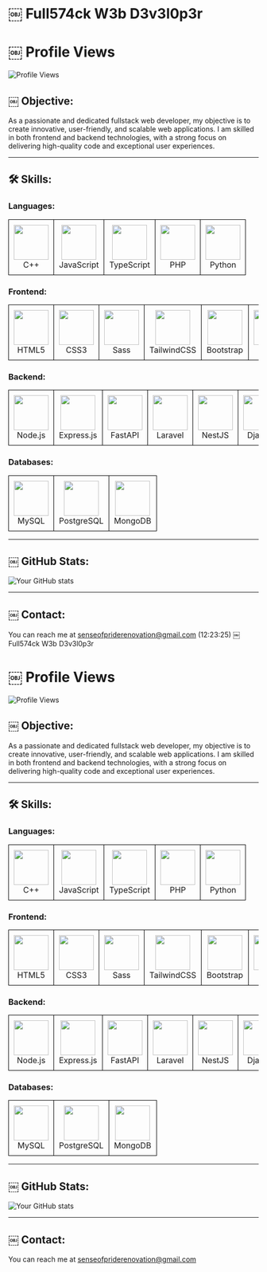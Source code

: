 # ￼ Full574ck W3b D3v3l0p3r
# ￼ Profile Views

![Profile Views](https://komarev.com/ghpvc/?username=David&color=blue)

## ￼ Objective:
As a passionate and dedicated fullstack web developer, my objective is to create innovative, user-friendly, and scalable web applications. I am skilled in both frontend and backend technologies, with a strong focus on delivering high-quality code and exceptional user experiences.

---

## 🛠️ Skills:

### Languages:
<table>
    <tr>
        <td align="center" style="border: 1px solid black; padding: 10px;">
            <img src="https://camo.githubusercontent.com/de09bba464602abc95ce76dd3b5ec1e16fe96c1d7ef69bdc31e177006a40f2e1/68747470733a2f2f74656368737461636b2d67656e657261746f722e76657263656c2e6170702f6370702d69636f6e2e737667&quot; alt="C++" height="70" width="70"/><br/>C++
        </td>
        <td align="center" style="border: 1px solid black; padding: 10px;">
            <img src="https://camo.githubusercontent.com/9f44b299b7e1173e15c41a2bb04863ca5e78c81ab947283d3b6f6475871b8f60/68747470733a2f2f74656368737461636b2d67656e657261746f722e76657263656c2e6170702f6a732d69636f6e2e737667&quot; alt="JavaScript" height="70" width="70"/><br/>JavaScript
        </td>
        <td align="center" style="border: 1px solid black; padding: 10px;">
            <img src="https://camo.githubusercontent.com/dd2c84af43a6c56860d910c605d51d058a28213431a42e422dcb6a62ab53d14a/68747470733a2f2f74656368737461636b2d67656e657261746f722e76657263656c2e6170702f74732d69636f6e2e737667&quot; alt="TypeScript" height="70" width="70"/><br/>TypeScript
        </td>
        <td align="center" style="border: 1px solid black; padding: 10px;">
            <img src="https://skillicons.dev/icons?i=php&quot; alt="PHP" height="70" width="70"/><br/>PHP
        </td>
        <td align="center" style="border: 1px solid black; padding: 10px;">
            <img src="https://camo.githubusercontent.com/740b035ed7f2f9a189b337373e57b98f8c3d61d2fbbb7d7872a6563646a20abc/68747470733a2f2f74656368737461636b2d67656e657261746f722e76657263656c2e6170702f707974686f6e2d69636f6e2e737667&quot; alt="Python" height="70" width="70"/><br/>Python
        </td>
    </tr>
</table>

### Frontend:
<table>
    <tr>
        <td align="center" style="border: 1px solid black; padding: 10px;">
            <img src="https://skillicons.dev/icons?i=html&quot; alt="HTML5" height="70" width="70"/><br/>HTML5
        </td>
        <td align="center" style="border: 1px solid black; padding: 10px;">
            <img src="https://skillicons.dev/icons?i=css&quot; alt="CSS3" height="70" width="70"/><br/>CSS3
        </td>
        <td align="center" style="border: 1px solid black; padding: 10px;">
            <img src="https://skillicons.dev/icons?i=sass&quot; alt="Sass" height="70" width="70"/><br/>Sass
        </td>
        <td align="center" style="border: 1px solid black; padding: 10px;">
            <img src="https://skillicons.dev/icons?i=tailwind&quot; alt="TailwindCSS" height="70" width="70"/><br/>TailwindCSS
        </td>
        <td align="center" style="border: 1px solid black; padding: 10px;">
            <img src="https://skillicons.dev/icons?i=bootstrap&quot; alt="Bootstrap" height="70" width="70"/><br/>Bootstrap
        </td>
        <td align="center" style="border: 1px solid black; padding: 10px;">
            <img src="https://camo.githubusercontent.com/0fcf9befefc83e207ed36bdeb3ac4f6c99132571ddb0f44e7a6ac872b0723352/68747470733a2f2f74656368737461636b2d67656e657261746f722e76657263656c2e6170702f72656163742d69636f6e2e737667&quot; alt="React" height="70" width="70"/><br/>React
        </td>
        <td align="center" style="border: 1px solid black; padding: 10px;">
            <img src="https://skillicons.dev/icons?i=next&quot; alt="Next.js" height="70" width="70"/><br/>Next.js
        </td>
        <td align="center" style="border: 1px solid black; padding: 10px;">
            <img src="https://skillicons.dev/icons?i=vue&quot; alt="Vue.js" height="70" width="70"/><br/>Vue.js
        </td>
    </tr>
</table>

### Backend:
<table>
    <tr>
        <td align="center" style="border: 1px solid black; padding: 10px;">
            <img src="https://skillicons.dev/icons?i=nodejs&quot; alt="Node.js" height="70" width="70"/><br/>Node.js
        </td>
        <td align="center" style="border: 1px solid black; padding: 10px;">
            <img src="https://skillicons.dev/icons?i=express&quot; alt="Express.js" height="70" width="70"/><br/>Express.js
        </td>
        <td align="center" style="border: 1px solid black; padding: 10px;">
            <img src="https://skillicons.dev/icons?i=fastapi&quot; alt="FastAPI" height="70" width="70"/><br/>FastAPI
        </td>
        <td align="center" style="border: 1px solid black; padding: 10px;">
            <img src="https://skillicons.dev/icons?i=laravel&quot; alt="Laravel" height="70" width="70"/><br/>Laravel
        </td>
        <td align="center" style="border: 1px solid black; padding: 10px;">
            <img src="https://skillicons.dev/icons?i=nest&quot; alt="NestJS" height="70" width="70"/><br/>NestJS
        </td>
        <td align="center" style="border: 1px solid black; padding: 10px;">
            <img src="https://camo.githubusercontent.com/e65f8a131aec32c8038012cbd89c65dbce110c66227bef4bf0b0e23ffe0f3ad8/68747470733a2f2f74656368737461636b2d67656e657261746f722e76657263656c2e6170702f646a616e676f2d69636f6e2e737667&quot; alt="Django" height="70" width="70"/><br/>Django
        </td>
        <td align="center" style="border: 1px solid black; padding: 10px;">
            <img src="https://skillicons.dev/icons?i=flask&quot; alt="Flask" height="70" width="70"/><br/>Flask
        </td>
    </tr>
</table>

### Databases:
<table>
    <tr>
        <td align="center" style="border: 1px solid black; padding: 10px;">
            <img src="https://camo.githubusercontent.com/3ed284d0ecd9fcccabf0711e2cad6bbec412e417bcfb1da25502a1ed9adbaf78/68747470733a2f2f74656368737461636b2d67656e657261746f722e76657263656c2e6170702f6d7973716c2d69636f6e2e737667&quot; alt="MySQL" height="70" width="70"/><br/>MySQL
        </td>
        <td align="center" style="border: 1px solid black; padding: 10px;">
            <img src="https://skillicons.dev/icons?i=postgresql&quot; alt="PostgreSQL" height="70" width="70"/><br/>PostgreSQL
        </td>
        <td align="center" style="border: 1px solid black; padding: 10px;">
            <img src="https://skillicons.dev/icons?i=mongodb&quot; alt="MongoDB" height="70" width="70"/><br/>MongoDB
        </td>
    </tr>
</table>

---

## ￼ GitHub Stats:
![Your GitHub stats](https://github-readme-stats.vercel.app/api?username=YourUsername&show_icons=true&theme=radical)

---

## ￼ Contact:
You can reach me at [senseofpriderenovation@gmail.com](mailto:senseofpriderenovation@gmail.com)
(12:23:25)    ￼ Full574ck W3b D3v3l0p3r
# ￼ Profile Views

![Profile Views](https://komarev.com/ghpvc/?username=David&color=blue)

## ￼ Objective:
As a passionate and dedicated fullstack web developer, my objective is to create innovative, user-friendly, and scalable web applications. I am skilled in both frontend and backend technologies, with a strong focus on delivering high-quality code and exceptional user experiences.

---

## 🛠️ Skills:

### Languages:
<table>
    <tr>
        <td align="center" style="border: 1px solid black; padding: 10px;">
            <img src="https://camo.githubusercontent.com/de09bba464602abc95ce76dd3b5ec1e16fe96c1d7ef69bdc31e177006a40f2e1/68747470733a2f2f74656368737461636b2d67656e657261746f722e76657263656c2e6170702f6370702d69636f6e2e737667&quot; alt="C++" height="70" width="70"/><br/>C++
        </td>
        <td align="center" style="border: 1px solid black; padding: 10px;">
            <img src="https://camo.githubusercontent.com/9f44b299b7e1173e15c41a2bb04863ca5e78c81ab947283d3b6f6475871b8f60/68747470733a2f2f74656368737461636b2d67656e657261746f722e76657263656c2e6170702f6a732d69636f6e2e737667&quot; alt="JavaScript" height="70" width="70"/><br/>JavaScript
        </td>
        <td align="center" style="border: 1px solid black; padding: 10px;">
            <img src="https://camo.githubusercontent.com/dd2c84af43a6c56860d910c605d51d058a28213431a42e422dcb6a62ab53d14a/68747470733a2f2f74656368737461636b2d67656e657261746f722e76657263656c2e6170702f74732d69636f6e2e737667&quot; alt="TypeScript" height="70" width="70"/><br/>TypeScript
        </td>
        <td align="center" style="border: 1px solid black; padding: 10px;">
            <img src="https://skillicons.dev/icons?i=php&quot; alt="PHP" height="70" width="70"/><br/>PHP
        </td>
        <td align="center" style="border: 1px solid black; padding: 10px;">
            <img src="https://camo.githubusercontent.com/740b035ed7f2f9a189b337373e57b98f8c3d61d2fbbb7d7872a6563646a20abc/68747470733a2f2f74656368737461636b2d67656e657261746f722e76657263656c2e6170702f707974686f6e2d69636f6e2e737667&quot; alt="Python" height="70" width="70"/><br/>Python
        </td>
    </tr>
</table>

### Frontend:
<table>
    <tr>
        <td align="center" style="border: 1px solid black; padding: 10px;">
            <img src="https://skillicons.dev/icons?i=html&quot; alt="HTML5" height="70" width="70"/><br/>HTML5
        </td>
        <td align="center" style="border: 1px solid black; padding: 10px;">
            <img src="https://skillicons.dev/icons?i=css&quot; alt="CSS3" height="70" width="70"/><br/>CSS3
        </td>
        <td align="center" style="border: 1px solid black; padding: 10px;">
            <img src="https://skillicons.dev/icons?i=sass&quot; alt="Sass" height="70" width="70"/><br/>Sass
        </td>
        <td align="center" style="border: 1px solid black; padding: 10px;">
            <img src="https://skillicons.dev/icons?i=tailwind&quot; alt="TailwindCSS" height="70" width="70"/><br/>TailwindCSS
        </td>
        <td align="center" style="border: 1px solid black; padding: 10px;">
            <img src="https://skillicons.dev/icons?i=bootstrap&quot; alt="Bootstrap" height="70" width="70"/><br/>Bootstrap
        </td>
        <td align="center" style="border: 1px solid black; padding: 10px;">
            <img src="https://camo.githubusercontent.com/0fcf9befefc83e207ed36bdeb3ac4f6c99132571ddb0f44e7a6ac872b0723352/68747470733a2f2f74656368737461636b2d67656e657261746f722e76657263656c2e6170702f72656163742d69636f6e2e737667&quot; alt="React" height="70" width="70"/><br/>React
        </td>
        <td align="center" style="border: 1px solid black; padding: 10px;">
            <img src="https://skillicons.dev/icons?i=next&quot; alt="Next.js" height="70" width="70"/><br/>Next.js
        </td>
        <td align="center" style="border: 1px solid black; padding: 10px;">
            <img src="https://skillicons.dev/icons?i=vue&quot; alt="Vue.js" height="70" width="70"/><br/>Vue.js
        </td>
    </tr>
</table>

### Backend:
<table>
    <tr>
        <td align="center" style="border: 1px solid black; padding: 10px;">
            <img src="https://skillicons.dev/icons?i=nodejs&quot; alt="Node.js" height="70" width="70"/><br/>Node.js
        </td>
        <td align="center" style="border: 1px solid black; padding: 10px;">
            <img src="https://skillicons.dev/icons?i=express&quot; alt="Express.js" height="70" width="70"/><br/>Express.js
        </td>
        <td align="center" style="border: 1px solid black; padding: 10px;">
            <img src="https://skillicons.dev/icons?i=fastapi&quot; alt="FastAPI" height="70" width="70"/><br/>FastAPI
        </td>
        <td align="center" style="border: 1px solid black; padding: 10px;">
            <img src="https://skillicons.dev/icons?i=laravel&quot; alt="Laravel" height="70" width="70"/><br/>Laravel
        </td>
        <td align="center" style="border: 1px solid black; padding: 10px;">
            <img src="https://skillicons.dev/icons?i=nest&quot; alt="NestJS" height="70" width="70"/><br/>NestJS
        </td>
        <td align="center" style="border: 1px solid black; padding: 10px;">
            <img src="https://camo.githubusercontent.com/e65f8a131aec32c8038012cbd89c65dbce110c66227bef4bf0b0e23ffe0f3ad8/68747470733a2f2f74656368737461636b2d67656e657261746f722e76657263656c2e6170702f646a616e676f2d69636f6e2e737667&quot; alt="Django" height="70" width="70"/><br/>Django
        </td>
        <td align="center" style="border: 1px solid black; padding: 10px;">
            <img src="https://skillicons.dev/icons?i=flask&quot; alt="Flask" height="70" width="70"/><br/>Flask
        </td>
    </tr>
</table>

### Databases:
<table>
    <tr>
        <td align="center" style="border: 1px solid black; padding: 10px;">
            <img src="https://camo.githubusercontent.com/3ed284d0ecd9fcccabf0711e2cad6bbec412e417bcfb1da25502a1ed9adbaf78/68747470733a2f2f74656368737461636b2d67656e657261746f722e76657263656c2e6170702f6d7973716c2d69636f6e2e737667&quot; alt="MySQL" height="70" width="70"/><br/>MySQL
        </td>
        <td align="center" style="border: 1px solid black; padding: 10px;">
            <img src="https://skillicons.dev/icons?i=postgresql&quot; alt="PostgreSQL" height="70" width="70"/><br/>PostgreSQL
        </td>
        <td align="center" style="border: 1px solid black; padding: 10px;">
            <img src="https://skillicons.dev/icons?i=mongodb&quot; alt="MongoDB" height="70" width="70"/><br/>MongoDB
        </td>
    </tr>
</table>

---

## ￼ GitHub Stats:
![Your GitHub stats](https://github-readme-stats.vercel.app/api?username=YourUsername&show_icons=true&theme=radical)

---

## ￼ Contact:
You can reach me at [senseofpriderenovation@gmail.com](mailto:senseofpriderenovation@gmail.com)
